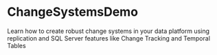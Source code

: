 # ChangeSystemsDemo
Learn how to create robust change systems in your data platform using replication and SQL Server features like Change Tracking and Temporal Tables
